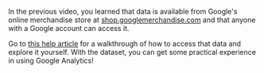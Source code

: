 
In the previous video, you learned that data is available from Google's online merchandise store at [shop.googlemerchandise.com](https://www.googlemerchandisestore.com/) and that anyone with a Google account can access it.

Go to [this help article](https://support.google.com/analytics/answer/6367342?hl=en#zippy=%2Cin-this-article) for a walkthrough of how to access that data and explore it yourself. With the dataset, you can get some practical experience in using Google Analytics!